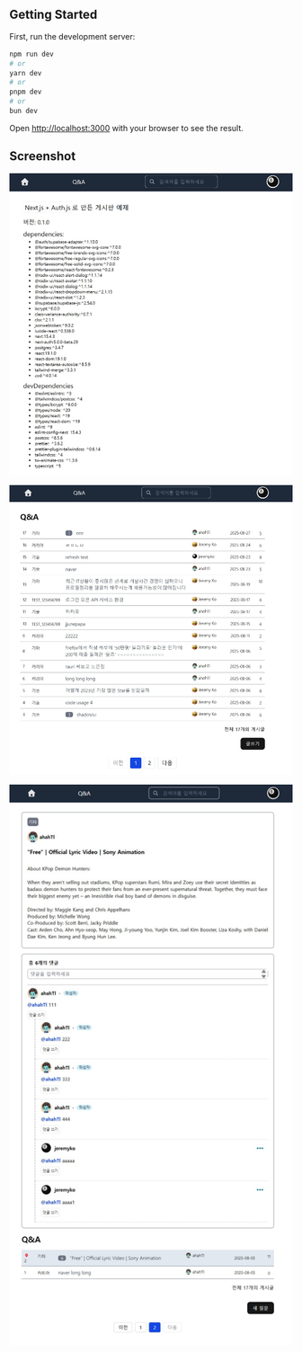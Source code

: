 ## Getting Started

First, run the development server:

```bash
npm run dev
# or
yarn dev
# or
pnpm dev
# or
bun dev
```

Open [http://localhost:3000](http://localhost:3000) with your browser to see the result.

## Screenshot

![home](screen_shot/home.jpg)

![qna](screen_shot/qna.jpg)

![post](screen_shot/post.jpg)